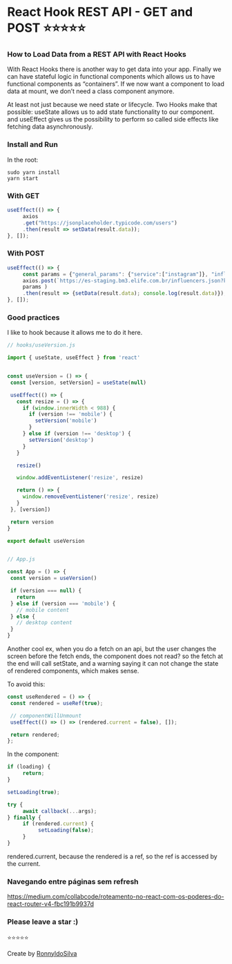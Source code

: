 # React Hook REST API - GET and POST :star::star::star::star::star:

### How to Load Data from a REST API with React Hooks

With React Hooks there is another way to get data into your app. Finally we can have stateful logic in functional components which allows us to have functional components as “containers”. If we now want a component to load data at mount, we don’t need a class component anymore. 

At least not just because we need state or lifecycle. Two Hooks make that possible: useState allows us to add state functionality to our component. and useEffect gives us the possibility to perform so called side effects like fetching data asynchronously.

### Install and Run
In the root:
```
sudo yarn install
yarn start
```
### With GET
```javascript
useEffect(() => {
     axios
     .get("https://jsonplaceholder.typicode.com/users")
     .then(result => setData(result.data));
}, []);
```
### With POST
```javascript
useEffect(() => {
     const params = {"general_params": {"service":["instagram"]}, "influencer_only_params":{"minimum_followers": 100000, "maximum_followers": 100000000}};
     axios.post(`https://es-staging.bm3.elife.com.br/influencers.json?key=zAtAmexezeqaTRaGapHEc4TaDaZESEsT`,  
     params )
     .then(result => {setData(result.data); console.log(result.data)});
}, []);
```

### Good practices

I like to hook because it allows me to do it here.
```javascript
// hooks/useVersion.js

import { useState, useEffect } from 'react'


const useVersion = () => {
 const [version, setVersion] = useState(null)

 useEffect(() => {
   const resize = () => {
     if (window.innerWidth < 988) {
       if (version !== 'mobile') {
         setVersion('mobile')
       }
     } else if (version !== 'desktop') {
       setVersion('desktop')
     }
   }

   resize()

   window.addEventListener('resize', resize)

   return () => {
     window.removeEventListener('resize', resize)
   }
 }, [version])

 return version
}

export default useVersion


// App.js

const App = () => {
 const version = useVersion()

 if (version === null) {
   return
 } else if (version === 'mobile') {
   // mobile content
 } else {
   // desktop content
 }
}
```

Another cool ex, when you do a fetch on an api, but the user changes the screen before the fetch ends, the component does not read? so the fetch at the end will call setState, and a warning saying it can not change the state of rendered components, which makes sense.

To avoid this:
```javascript
const useRendered = () => {
 const rendered = useRef(true);

 // componentWillUnmount
 useEffect(() => () => (rendered.current = false), []);

 return rendered;
};
```

In the component:
```javascript
if (loading) {
     return;
}

setLoading(true);

try {
     await callback(...args);
} finally {
     if (rendered.current) {
          setLoading(false);
     }
}
```

rendered.current, because the rendered is a ref, so the ref is accessed by the current.

### Navegando entre páginas sem refresh
https://medium.com/collabcode/roteamento-no-react-com-os-poderes-do-react-router-v4-fbc191b9937d


### Please leave a star :) 
:star::star::star::star::star:

Create by [RonnyldoSilva](https://github.com/RonnyldoSilva)
